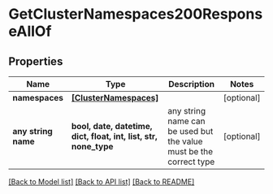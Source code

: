 # GetClusterNamespaces200ResponseAllOf


## Properties
Name | Type | Description | Notes
------------ | ------------- | ------------- | -------------
**namespaces** | [**[ClusterNamespaces]**](ClusterNamespaces.md) |  | [optional] 
**any string name** | **bool, date, datetime, dict, float, int, list, str, none_type** | any string name can be used but the value must be the correct type | [optional]

[[Back to Model list]](../README.md#documentation-for-models) [[Back to API list]](../README.md#documentation-for-api-endpoints) [[Back to README]](../README.md)


